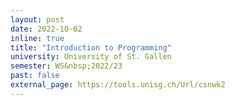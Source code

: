 ```yaml
---
layout: post
date: 2022-10-02
inline: true
title: "Introduction to Programming"
university: University of St. Gallen
semester: WS&nbsp;2022/23
past: false
external_page: https://tools.unisg.ch/Url/csnwk2
---
```

